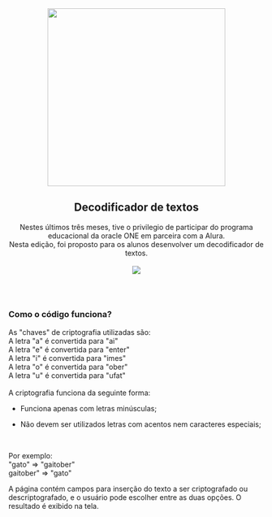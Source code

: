 <div align="center"><img src="https://private-user-images.githubusercontent.com/102841560/314704724-128ad7c8-ca60-4a8e-983e-07e85e655869.png?jwt=eyJhbGciOiJIUzI1NiIsInR5cCI6IkpXVCJ9.eyJpc3MiOiJnaXRodWIuY29tIiwiYXVkIjoicmF3LmdpdGh1YnVzZXJjb250ZW50LmNvbSIsImtleSI6ImtleTUiLCJleHAiOjE3MTA5NzcwNjgsIm5iZiI6MTcxMDk3Njc2OCwicGF0aCI6Ii8xMDI4NDE1NjAvMzE0NzA0NzI0LTEyOGFkN2M4LWNhNjAtNGE4ZS05ODNlLTA3ZTg1ZTY1NTg2OS5wbmc_WC1BbXotQWxnb3JpdGhtPUFXUzQtSE1BQy1TSEEyNTYmWC1BbXotQ3JlZGVudGlhbD1BS0lBVkNPRFlMU0E1M1BRSzRaQSUyRjIwMjQwMzIwJTJGdXMtZWFzdC0xJTJGczMlMkZhd3M0X3JlcXVlc3QmWC1BbXotRGF0ZT0yMDI0MDMyMFQyMzE5MjhaJlgtQW16LUV4cGlyZXM9MzAwJlgtQW16LVNpZ25hdHVyZT03M2Y1ZmQ3ZDQ1NTAyOWNlYjllNjllMDIxMTJmMmRmYTZjZmVjNzlkOTI1ZWM5YjhhMDg3MmVhYTQ5NTdiMGY2JlgtQW16LVNpZ25lZEhlYWRlcnM9aG9zdCZhY3Rvcl9pZD0wJmtleV9pZD0wJnJlcG9faWQ9MCJ9.ibDwLUHi1geKn5PLFzDOYVxJ3P5FE1Q05iQjvfQ0lWg" height="350px" /></div>

## <div align="center">Decodificador de textos</div>

<div align="center">Nestes últimos três meses, tive o privilegio de participar do programa educacional da oracle ONE em parceira com a Alura. <br> Nesta edição, foi proposto para os alunos desenvolver um decodificador de textos.</div>
<br>
<div align="center"><img src="https://private-user-images.githubusercontent.com/102841560/314764823-93c9a005-3dee-4328-bd29-1614f8be1dcd.png?jwt=eyJhbGciOiJIUzI1NiIsInR5cCI6IkpXVCJ9.eyJpc3MiOiJnaXRodWIuY29tIiwiYXVkIjoicmF3LmdpdGh1YnVzZXJjb250ZW50LmNvbSIsImtleSI6ImtleTUiLCJleHAiOjE3MTA5Nzc0NDcsIm5iZiI6MTcxMDk3NzE0NywicGF0aCI6Ii8xMDI4NDE1NjAvMzE0NzY0ODIzLTkzYzlhMDA1LTNkZWUtNDMyOC1iZDI5LTE2MTRmOGJlMWRjZC5wbmc_WC1BbXotQWxnb3JpdGhtPUFXUzQtSE1BQy1TSEEyNTYmWC1BbXotQ3JlZGVudGlhbD1BS0lBVkNPRFlMU0E1M1BRSzRaQSUyRjIwMjQwMzIwJTJGdXMtZWFzdC0xJTJGczMlMkZhd3M0X3JlcXVlc3QmWC1BbXotRGF0ZT0yMDI0MDMyMFQyMzI1NDdaJlgtQW16LUV4cGlyZXM9MzAwJlgtQW16LVNpZ25hdHVyZT1mZTliZGJhZWEzZDk2YWZmYzI3ZTI2NDJiMTNmYjY3YjFiZjlkMmZlZTE4NjBmYjIxMDhhMmEwNzk3ZDdmYjJiJlgtQW16LVNpZ25lZEhlYWRlcnM9aG9zdCZhY3Rvcl9pZD0wJmtleV9pZD0wJnJlcG9faWQ9MCJ9.-n3sBJXgBaHjp2PwB2XVxHK6buKVUJtVPBfS_Uc1ub4"/></div>

##
<br>

<h3>Como o código funciona?</h3>
<div>
As "chaves" de criptografia utilizadas são: <br>
A letra "a" é convertida para "ai"<br>
A letra "e" é convertida para "enter"<br>
A letra "i" é convertida para "imes"<br>
A letra "o" é convertida para "ober"<br>
A letra "u" é convertida para "ufat"<br>
<br>
A criptografia funciona da seguinte forma:

<br>
  
- Funciona apenas com letras minúsculas; 
    
- Não devem ser utilizados letras com acentos nem caracteres especiais;

<br>

Por exemplo:<br>
"gato" => "gaitober"<br>
gaitober" => "gato"<br>

A página contém campos para inserção do texto a ser criptografado ou descriptografado, e o usuário pode escolher entre as duas opções. O resultado é exibido na tela.
##

